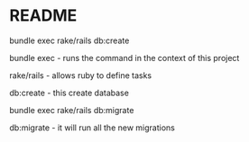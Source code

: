 # README

bundle exec rake/rails db:create

bundle exec - runs the command in the context 
              of this project

rake/rails - allows ruby to define tasks

db:create - this create database

bundle exec rake/rails db:migrate

db:migrate - it will run all the new migrations
              